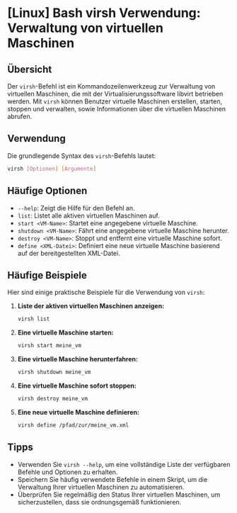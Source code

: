 # [Linux] Bash virsh Verwendung: Verwaltung von virtuellen Maschinen

## Übersicht
Der `virsh`-Befehl ist ein Kommandozeilenwerkzeug zur Verwaltung von virtuellen Maschinen, die mit der Virtualisierungssoftware libvirt betrieben werden. Mit `virsh` können Benutzer virtuelle Maschinen erstellen, starten, stoppen und verwalten, sowie Informationen über die virtuellen Maschinen abrufen.

## Verwendung
Die grundlegende Syntax des `virsh`-Befehls lautet:

```bash
virsh [Optionen] [Argumente]
```

## Häufige Optionen
- `--help`: Zeigt die Hilfe für den Befehl an.
- `list`: Listet alle aktiven virtuellen Maschinen auf.
- `start <VM-Name>`: Startet eine angegebene virtuelle Maschine.
- `shutdown <VM-Name>`: Fährt eine angegebene virtuelle Maschine herunter.
- `destroy <VM-Name>`: Stoppt und entfernt eine virtuelle Maschine sofort.
- `define <XML-Datei>`: Definiert eine neue virtuelle Maschine basierend auf der bereitgestellten XML-Datei.

## Häufige Beispiele
Hier sind einige praktische Beispiele für die Verwendung von `virsh`:

1. **Liste der aktiven virtuellen Maschinen anzeigen:**
   ```bash
   virsh list
   ```

2. **Eine virtuelle Maschine starten:**
   ```bash
   virsh start meine_vm
   ```

3. **Eine virtuelle Maschine herunterfahren:**
   ```bash
   virsh shutdown meine_vm
   ```

4. **Eine virtuelle Maschine sofort stoppen:**
   ```bash
   virsh destroy meine_vm
   ```

5. **Eine neue virtuelle Maschine definieren:**
   ```bash
   virsh define /pfad/zur/meine_vm.xml
   ```

## Tipps
- Verwenden Sie `virsh --help`, um eine vollständige Liste der verfügbaren Befehle und Optionen zu erhalten.
- Speichern Sie häufig verwendete Befehle in einem Skript, um die Verwaltung Ihrer virtuellen Maschinen zu automatisieren.
- Überprüfen Sie regelmäßig den Status Ihrer virtuellen Maschinen, um sicherzustellen, dass sie ordnungsgemäß funktionieren.
